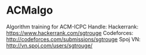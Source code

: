 ACMalgo
=======

Algorithm training for ACM-ICPC
Handle:
Hackerrank: https://www.hackerrank.com/sgtrouge
Codeforces: http://codeforces.com/submissions/sgtrouge
Spoj VN: http://vn.spoj.com/users/sgtrouge/
